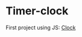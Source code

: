 # Timer-clock
First project using JS: 
<a href="https://anhle7666.github.io/Timer-clock/">Clock</a>
